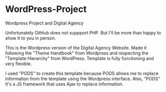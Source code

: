 # WordPress-Project
Wordpress Project and Digital Agency

Unfortunately GitHub does not suppport PHP. But I'll be more than happy to show it to you in person.

This is the Wordpress version of the Digital Agency Website.
Made it following the "Theme Handbook" from Wordpress and respecting the "Template Hierarchy" from WordPress. 
Template is fully functioning and very flexible.

I used "PODS" to create this template because PODS allows me to replace information from the template using the Wordpress interface.
Also, "PODS" It's a JS framework that uses Ajax to replace information.

